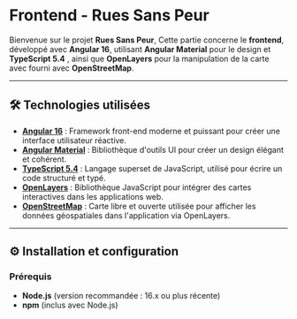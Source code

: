 
# Frontend - Rues Sans Peur

Bienvenue sur le projet **Rues Sans Peur**, Cette partie concerne le **frontend**, développé avec **Angular 16**, utilisant **Angular Material** pour le design et **TypeScript 5.4** , ainsi que **OpenLayers** pour la manipulation de la carte avec fourni avec **OpenStreetMap**.

---

## 🛠️ Technologies utilisées

- **[Angular 16](https://angular.io/)** : Framework front-end moderne et puissant pour créer une interface utilisateur réactive.
- **[Angular Material](https://material.angular.io/)** : Bibliothèque d'outils UI pour créer un design élégant et cohérent.
- **[TypeScript 5.4](https://www.typescriptlang.org/)** : Langage superset de JavaScript, utilisé pour écrire un code structuré et typé.
- **[OpenLayers](https://openlayers.org/)** : Bibliothèque JavaScript pour intégrer des cartes interactives dans les applications web.
- **[OpenStreetMap](https://www.openstreetmap.org/)** : Carte libre et ouverte utilisée pour afficher les données géospatiales dans l'application via OpenLayers.

---

## ⚙️ Installation et configuration

### Prérequis

- **Node.js** (version recommandée : 16.x ou plus récente)
- **npm** (inclus avec Node.js)
